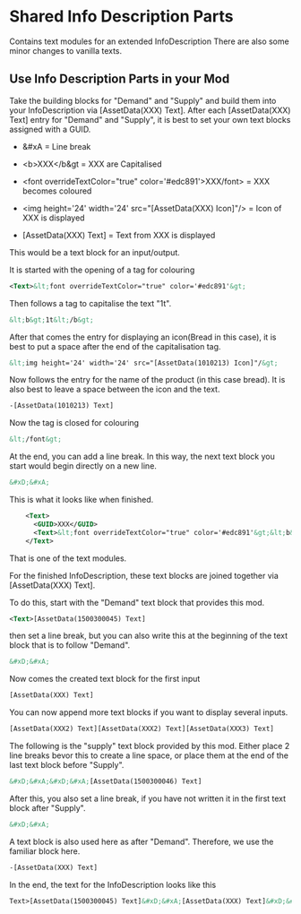 # Shared Info Description Parts

Contains text modules for an extended InfoDescription
There are also some minor changes to vanilla texts.


## Use Info Description Parts in your Mod

Take the building blocks for "Demand" and "Supply" and build them into your InfoDescription via [AssetData(XXX) Text].
After each [AssetData(XXX) Text] entry for "Demand" and "Supply", it is best to set your own text blocks assigned with a GUID.


- &#xD;&#xA = Line break

- &lt;b&gt;XXX&lt;/b&gt = XXX are Capitalised 

- &lt;font overrideTextColor="true" color='#edc891'&gt;XXX/font&gt; = XXX becomes coloured

- &lt;img height='24' width='24' src="[AssetData(XXX) Icon]"/&gt; = Icon of XXX is displayed

- [AssetData(XXX) Text] = Text from XXX is displayed


This would be a text block for an input/output.

It is started with the opening of a tag for colouring  
```xml
<Text>&lt;font overrideTextColor="true" color='#edc891'&gt;
```

Then follows a tag to capitalise the text "1t".
```xml
&lt;b&gt;1t&lt;/b&gt; 
```

After that comes the entry for displaying an icon(Bread in this case), it is best to put a space after the end of the capitalisation tag.
```xml
&lt;img height='24' width='24' src="[AssetData(1010213) Icon]"/&gt;
```

Now follows the entry for the name of the product (in this case bread). It is also best to leave a space between the icon and the text.
```xml
-[AssetData(1010213) Text]
```

Now the tag is closed for colouring
```xml
&lt;/font&gt;
```

At the end, you can add a line break. In this way, the next text block you start would begin directly on a new line.
```xml
&#xD;&#xA;
```

This is what it looks like when finished.
```xml
    <Text>
      <GUID>XXX</GUID>
      <Text>&lt;font overrideTextColor="true" color='#edc891'&gt;&lt;b&gt;1t&lt;/b&gt; &lt;img height='24' width='24' src="[AssetData(1010213) Icon]"/&gt; [AssetData(1010213) Text]&lt;/font&gt;&#xD;&#xA;</Text>
    </Text>
```
That is one of the text modules.

For the finished InfoDescription, these text blocks are joined together via [AssetData(XXX) Text].

To do this, start with the "Demand" text block that provides this mod.
```xml
<Text>[AssetData(1500300045) Text]
```

then set a line break, but you can also write this at the beginning of the text block that is to follow "Demand".
```xml
&#xD;&#xA;
```

Now comes the created text block for the first input
```xml
[AssetData(XXX) Text]
```

You can now append more text blocks if you want to display several inputs.
```xml
[AssetData(XXX2) Text][AssetData(XXX2) Text][AssetData(XXX3) Text]
```

The following is the "supply" text block provided by this mod. Either place 2 line breaks bevor this to create a line space, or place them at the end of the last text block before "Supply".
```xml
&#xD;&#xA;&#xD;&#xA;[AssetData(1500300046) Text]
```

After this, you also set a line break, if you have not written it in the first text block after "Supply".
```xml
&#xD;&#xA;
```

A text block is also used here as after "Demand". Therefore, we use the familiar block here.
```xml
-[AssetData(XXX) Text]
```

In the end, the text for the InfoDescription looks like this
```xml
Text>[AssetData(1500300045) Text]&#xD;&#xA;[AssetData(XXX) Text]&#xD;&#xA;&#xD;&#xA;[AssetData(1500300046) Text][AssetData(XXX) Text]

```
